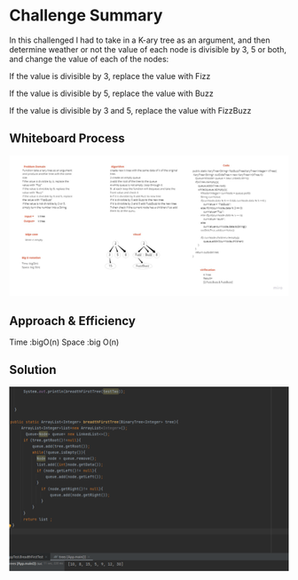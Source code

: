 # Challenge Summary
In this challenged I had to take in a K-ary tree as an argument, and then determine weather or not the value of each node is divisible by 3, 5 or both, and change the value of each of the nodes:

If the value is divisible by 3, replace the value with Fizz

If the value is divisible by 5, replace the value with Buzz

If the value is divisible by 3 and 5, replace the value with FizzBuzz

## Whiteboard Process
![tree-fizz-buzz](challenge18.jpg)

## Approach & Efficiency
Time :bigO(n)
Space :big O(n)

## Solution
![tree-fizz-buzz](test18.png)